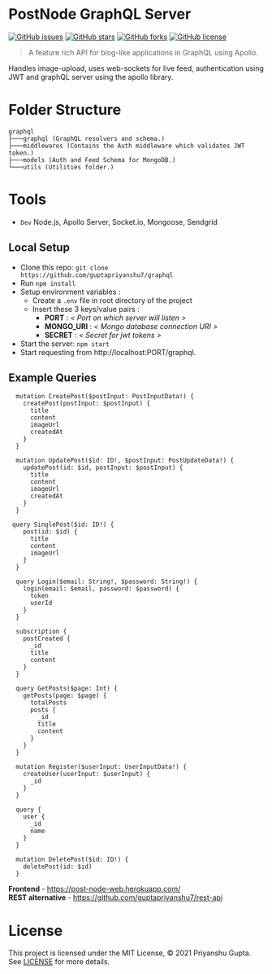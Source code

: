# PostNode GraphQL Server

[![GitHub issues](https://img.shields.io/github/issues/guptapriyanshu7/graphql?style=for-the-badge)](https://github.com/guptapriyanshu7/graphql/issues)
[![GitHub stars](https://img.shields.io/github/stars/guptapriyanshu7/graphql?style=for-the-badge)](https://github.com/guptapriyanshu7/graphql/stargazers)
[![GitHub forks](https://img.shields.io/github/forks/guptapriyanshu7/graphql?style=for-the-badge)](https://github.com/guptapriyanshu7/graphql/network)
[![GitHub license](https://img.shields.io/github/license/guptapriyanshu7/graphql?style=for-the-badge)](https://github.com/guptapriyanshu7/graphql/blob/apollo/LICENSE)

> A feature rich API for blog-like applications in GraphQL using Apollo.

Handles image-upload, uses web-sockets for live feed, authentication using JWT and graphQL server using the apollo library.

# Folder Structure

```
graphql
├───graphql (GraphQL resolvers and schema.)
├───middlewares (Contains the Auth middleware which validates JWT token.)
├───models (Auth and Feed Schema for MongoDB.)
└───utils (Utilities folder.)
```

# Tools

- `Dev` Node.js, Apollo Server, Socket.io, Mongoose, Sendgrid

## Local Setup

- Clone this repo: `git clone https://github.com/guptapriyanshu7/graphql`
- Run `npm install`
- Setup environment variables :
  - Create a `.env` file in root directory of the project
  - Insert these 3 keys/value pairs :
    - **PORT** : _< Port on which server will listen >_
    - **MONGO_URI** : _< Mongo database connection URI >_
    - **SECRET** : _< Secret for jwt tokens >_
- Start the server: `npm start`
- Start requesting from http://localhost:PORT/graphql.

## Example Queries

```
  mutation CreatePost($postInput: PostInputData!) {
    createPost(postInput: $postInput) {
      title
      content
      imageUrl
      createdAt
    }
  }
```

```
  mutation UpdatePost($id: ID!, $postInput: PostUpdateData!) {
    updatePost(id: $id, postInput: $postInput) {
      title
      content
      imageUrl
      createdAt
    }
  }
```

```
 query SinglePost($id: ID!) {
    post(id: $id) {
      title
      content
      imageUrl
    }
  }
```

```
  query Login($email: String!, $password: String!) {
    login(email: $email, password: $password) {
      token
      userId
    }
  }
```

```
  subscription {
    postCreated {
      _id
      title
      content
    }
  }
```

```
  query GetPosts($page: Int) {
    getPosts(page: $page) {
      totalPosts
      posts {
        _id
        title
        content
      }
    }
  }
```

```
  mutation Register($userInput: UserInputData!) {
    createUser(userInput: $userInput) {
      _id
    }
  }
```

```
  query {
    user {
      _id
      name
    }
  }
```

```
  mutation DeletePost($id: ID!) {
    deletePost(id: $id)
  }
```

**Frontend** - https://post-node-web.herokuapp.com/ \
**REST alternative** - https://github.com/guptapriyanshu7/rest-api

# License

This project is licensed under the MIT License, © 2021 Priyanshu Gupta. See [LICENSE](https://github.com/guptapriyanshu7/graphql/blob/apollo/LICENSE) for more details.
